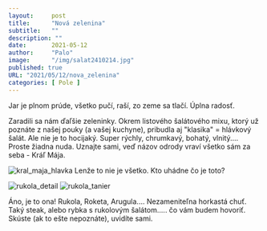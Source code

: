 ```yaml
---
layout:     post
title:      "Nová zelenina"
subtitle:   ""
description: ""
date:       2021-05-12
author:     "Palo"
image:      "/img/salat2410214.jpg"
published: true
URL: "2021/05/12/nova_zelenina"
categories: [ Pole ]
---
```

Jar je plnom prúde, všetko pučí, raší, zo zeme sa tlačí. Úplna radosť.

Zaradili sa nám ďaľšie zeleninky. Okrem listového šalátového mixu, ktorý už poznáte z našej pouky (a vašej kuchyne), pribudla aj "klasika" = hlávkový šalát. Ale nie je to hocijaký. Super rýchly, chrumkavý, bohatý, vlnitý.... Proste žiadna nuda. Uznajte sami, veď názov odrody vraví všetko sám za seba - Kráľ Mája.

![kral_maja_hlavka](/img/kral_maja_hlavka.jpg)
Lenže to nie je všetko. Kto uhádne čo je toto?

![rukola_detail](/img/rukola_detail.jpg)
![rukola_tanier](/img/rukola_tanier.jpg)

Áno, je to ona! Rukola, Roketa, Arugula.... Nezameniteľna horkastá chuť. Taký steak, alebo rybka s rukolovým šalátom..... čo vám budem hovoriť. Skúste (ak to ešte nepoznáte), uvidíte sami.